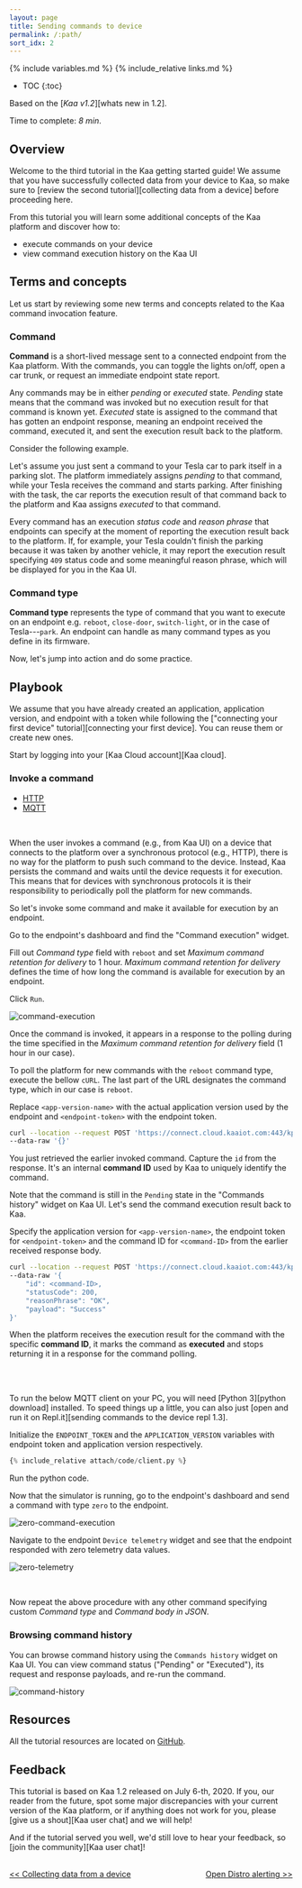 ```yaml
---
layout: page
title: Sending commands to device
permalink: /:path/
sort_idx: 2
---
```


{% include variables.md %}
{% include_relative links.md %}

* TOC
{:toc}

Based on the [*Kaa v1.2*][whats new in 1.2].

Time to complete: *8 min*.


<!-- TODO: add video link

<div align="center">
  <iframe width="640" height="385" src="https://www.youtube.com/" frameborder="0"
          allow="accelerometer; autoplay; encrypted-media; gyroscope; picture-in-picture" allowfullscreen></iframe>
</div> --->


## Overview

Welcome to the third tutorial in the Kaa getting started guide!
We assume that you have successfully collected data from your device to Kaa, so make sure to [review the second tutorial][collecting data from a device] before proceeding here.

From this tutorial you will learn some additional concepts of the Kaa platform and discover how to:

* execute commands on your device
* view command execution history on the Kaa UI


## Terms and concepts

Let us start by reviewing some new terms and concepts related to the Kaa command invocation feature.


### Command

**Command** is a short-lived message sent to a connected endpoint from the Kaa platform.
With the commands, you can toggle the lights on/off, open a car trunk, or request an immediate endpoint state report.

Any commands may be in either *pending* or *executed* state.
*Pending* state means that the command was invoked but no execution result for that command is known yet.
*Executed* state is assigned to the command that has gotten an endpoint response, meaning an endpoint received the command, executed it, and sent the execution result back to the platform.

Consider the following example.

Let's assume you just sent a command to your Tesla car to park itself in a parking slot.
The platform immediately assigns *pending* to that command, while your Tesla receives the command and starts parking.
After finishing with the task, the car reports the execution result of that command back to the platform and Kaa assigns *executed* to that command.

Every command has an execution _status code_ and _reason phrase_ that endpoints can specify at the moment of reporting the execution result back to the platform.
If, for example, your Tesla couldn't finish the parking because it was taken by another vehicle, it may report the execution result specifying `409` status code and some meaningful reason phrase, which will be displayed for you in the Kaa UI. 


### Command type

**Command type** represents the type of command that you want to execute on an endpoint e.g. `reboot`, `close-door`, `switch-light`, or in the case of Tesla---`park`.
An endpoint can handle as many command types as you define in its firmware.

Now, let's jump into action and do some practice.


## Playbook

We assume that you have already created an application, application version, and endpoint with a token while following the ["connecting your first device" tutorial][connecting your first device].
You can reuse them or create new ones.

Start by logging into your [Kaa Cloud account][Kaa cloud].


### Invoke a command

<ul class="nav nav-tabs">
  <li class="active"><a data-toggle="tab" href="#http-client">HTTP</a></li>
  <li><a data-toggle="tab" href="#mqtt-client">MQTT</a></li>
</ul>

<div class="tab-content"><div id="http-client" class="tab-pane fade in active" markdown="1">

<br>

When the user invokes a command (e.g., from Kaa UI) on a device that connects to the platform over a synchronous protocol (e.g., HTTP), there is no way for the platform to push such command to the device.
Instead, Kaa persists the command and waits until the device requests it for execution.
This means that for devices with synchronous protocols it is their responsibility to periodically poll the platform for new commands.

So let's invoke some command and make it available for execution by an endpoint.  

Go to the endpoint's dashboard and find the "Command execution" widget.

Fill out _Command type_ field with `reboot` and set _Maximum command retention for delivery_ to 1 hour.
_Maximum command retention for delivery_ defines the time of how long the command is available for execution by an endpoint.

Click `Run`.

![command-execution](attach/img/command-execution.png)

Once the command is invoked, it appears in a response to the polling during the time specified in the _Maximum command retention for delivery_ field (1 hour in our case).

To poll the platform for new commands with the `reboot` command type, execute the bellow `cURL`.
The last part of the URL designates the command type, which in our case is `reboot`.

Replace `<app-version-name>` with the actual application version used by the endpoint and `<endpoint-token>` with the endpoint token.

```bash
curl --location --request POST 'https://connect.cloud.kaaiot.com:443/kp1/<app-version-name>/cex/<endpoint-token>/command/reboot' \
--data-raw '{}'
```

You just retrieved the earlier invoked command.
Capture the `id` from the response.
It's an internal **command ID** used by Kaa to uniquely identify the command.

Note that the command is still in the `Pending` state in the "Commands history" widget on Kaa UI.
Let's send the command execution result back to Kaa.

Specify the application version for `<app-version-name>`, the endpoint token for `<endpoint-token>` and the command ID for `<command-ID>` from the earlier received response body.

```bash
curl --location --request POST 'https://connect.cloud.kaaiot.com:443/kp1/<app-version-name>/cex/<endpoint-token>/result/reboot' \
--data-raw '{
    "id": <command-ID>,
    "statusCode": 200,
    "reasonPhrase": "OK",
    "payload": "Success"
}'
```

When the platform receives the execution result for the command with the specific **command ID**, it marks the command as **executed** and stops returning it in a response for the command polling.  

<br>

</div><div id="mqtt-client" class="tab-pane fade" markdown="1">

<br>

To run the below MQTT client on your PC, you will need [Python 3][python download] installed.
To speed things up a little, you can also just [open and run it on Repl.it][sending commands to the device repl 1.3].

Initialize the `ENDPOINT_TOKEN` and the `APPLICATION_VERSION` variables with endpoint token and application version respectively.

```python
{% include_relative attach/code/client.py %}
```

Run the python code.

Now that the simulator is running, go to the endpoint's dashboard and send a command with type `zero` to the endpoint.

![zero-command-execution](attach/img/zero-command-execution.png)

Navigate to the endpoint `Device telemetry` widget and see that the endpoint responded with zero telemetry data values.

![zero-telemetry](attach/img/zero-telemetry.png)

<br>

</div></div>

Now repeat the above procedure with any other command specifying custom _Command type_ and _Command body in JSON_.


### Browsing command history

You can browse command history using the `Commands history` widget on Kaa UI.
You can view command status ("Pending" or "Executed"), its request and response payloads, and re-run the command.

![command-history](attach/img/command-history.png)


## Resources

All the tutorial resources are located on [GitHub][code url].


## Feedback

This tutorial is based on Kaa 1.2 released on July 6-th, 2020.
If you, our reader from the future, spot some major discrepancies with your current version of the Kaa platform, or if anything does not work for you, please [give us a shout][Kaa user chat] and we will help!

And if the tutorial served you well, we'd still love to hear your feedback, so [join the community][Kaa user chat]!

<br/>
<div style="display: flex; justify-content: space-between;">
<div>
<a class="free_trial__button" href="{{collecting_data_from_a_device}}"><< Collecting data from a device</a>
</div>
<div>
<a class="free_trial__button" href="{{open_distro_alerting}}">Open Distro alerting >></a>
</div>
</div>

[code url]: https://github.com/kaaproject/kaa/tree/rel_1.2.0/doc/Tutorials/getting-started/sending-commands-to-your-device/attach/code
